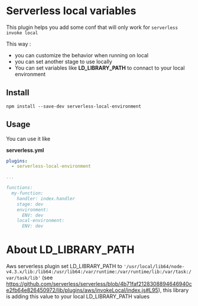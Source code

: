 # Serverless local variables


This plugin helps you add some conf that will only work for `serverless invoke local`

This way : 
* you can customize the behavior when running on local
* you can set another stage to use locally
* You can set variables like **LD_LIBRARY_PATH** to connact to your local environment


## Install

```
npm install --save-dev serverless-local-environment
```

## Usage


You can use it like 

**serverless.yml**
```yml
plugins:
  - serverless-local-environment

...

functions:
  my-function:
    handler: index.handler
    stage: dev
    environment:
      ENV: dev
    local-environment:
      ENV: dev
```


# About LD_LIBRARY_PATH

Aws serverless plugin set LD_LIBRARY_PATH to `'/usr/local/lib64/node-v4.3.x/lib:/lib64:/usr/lib64:/var/runtime:/var/runtime/lib:/var/task:/var/task/lib'` (see https://github.com/serverless/serverless/blob/4b71faf2128308894646940ce2fb64e826450972/lib/plugins/aws/invokeLocal/index.js#L95), this library is adding this value to your local LD_LIBRARY_PATH values
